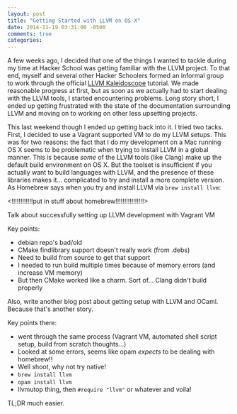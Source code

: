 ```yaml
---
layout: post
title: "Getting Started with LLVM on OS X"
date: 2014-11-19 03:31:00 -0500
comments: true
categories:
---
```


A few weeks ago, I decided that one of the things I wanted to tackle
during my time at Hacker School was getting familiar with the LLVM
project. To that end, myself and several other Hacker Schoolers formed
an informal group to work through the official
[LLVM Kaleidoscope][llvmkal] tutorial. We made reasonable progress at
first, but as soon as we actually had to start dealing with the LLVM
tools, I started encountering problems. Long story short, I ended up
getting frustrated with the state of the documentation surrounding
LLVM and moving on to working on other less upsetting projects.

[llvmkal]: http://llvm.org/releases/3.5.0/docs/tutorial/index.html

<!--more-->

This last weekend though I ended up getting back into it. I tried two
tacks.  First, I decided to use a Vagrant supported VM to do my LLVM
setups. This was for two reasons: the fact that I do my development on
a Mac running OS X seems to be problematic when trying to install LLVM
in a global manner. This is because *some* of the LLVM tools (like
Clang) make up the default build environment on OS X. But the toolset is
insufficient if you actually want to build languages with LLVM, and
the presence of these libraries makes it... complicated to try and
install a more complete version. As Homebrew says when you try and
install LLVM via `brew install llvm`:


<!!!!!!!!!!!!put in stuff about homebrew!!!!!!!!!!!!!!!!>

<general outline>
Talk about successfully setting up LLVM development with Vagrant VM

Key points:

- debian repo's bad/old
- CMake findlibrary support doesn't really work (from .debs)
- Need to build from source to get that support
- I needed to run build multiple times because of memory errors (and
  increase VM memory)
- But then CMake worked like a charm.  Sort of... Clang didn't build properly


Also, write another blog post about getting setup with LLVM and
OCaml.  Because that's another story.

Key points there:

- went through the same process (Vagrant VM, automated shell script
setup, build from scratch thoughts...)
- Looked at some errors, seems like opam *expects* to be dealing with homebrew!!
- Well shoot, why not try native!
- `brew install llvm`
- `opam install llvm`
- llvmutop thing, then `#require "llvm"` or whatever and voila!

TL;DR much easier.
